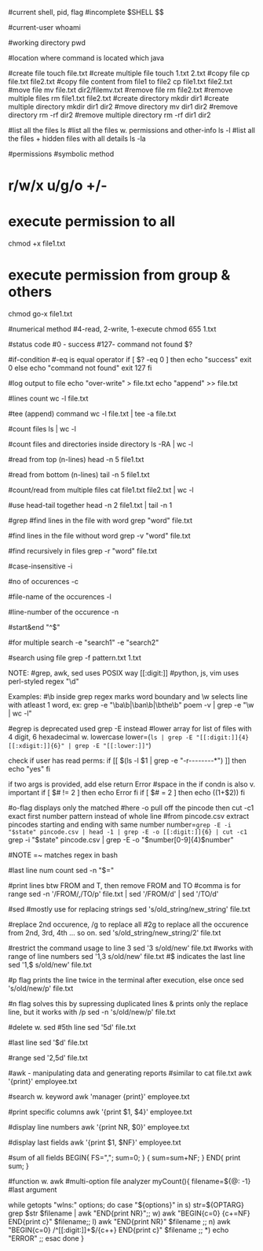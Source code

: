 #current shell, pid, flag
#incomplete
$SHELL
$$

#current-user
whoami

#working directory
pwd

#location where command is located
which java

#create file
touch file.txt
#create multiple file
touch 1.txt 2.txt
#copy file
cp file.txt file2.txt
#copy file content from file1 to file2
cp file1.txt file2.txt
#move file
mv file.txt dir2/filemv.txt
#remove file
rm file2.txt
#remove multiple files
rm file1.txt file2.txt
#create directory
mkdir dir1
#create multiple directory
mkdir dir1 dir2
#move directory
mv dir1 dir2
#remove directory
rm -rf dir2
#remove multiple directory
rm -rf dir1 dir2

#list all the files
ls
#list all the files w. permissions and other-info
ls -l
#list all the files + hidden files with all details
ls -la

#permissions
#symbolic method
# r/w/x u/g/o +/-
# execute permission to all
chmod +x file1.txt
# execute permission from group & others
chmod go-x file1.txt

#numerical method
#4-read, 2-write, 1-execute
chmod 655 1.txt

#status code
#0 - success #127- command not found
$?

#if-condition
#-eq is equal operator
if [ $? -eq 0 ]
then
 echo "success"
 exit 0
else
 echo "command not found"
 exit 127
fi

#log output to file
echo "over-write" > file.txt
echo "append" >> file.txt

#lines count
wc -l file.txt

#tee (append) command
wc -l file.txt | tee -a file.txt

#count files
ls | wc -l

#count files and directories inside directory
ls -RA | wc -l

#read from top (n-lines)
head -n 5 file1.txt

#read from bottom (n-lines)
tail -n 5 file1.txt

#count/read from multiple files
cat file1.txt file2.txt | wc -l

#use head-tail together
head -n 2 file1.txt | tail -n 1

#grep
#find lines in the file with word
grep "word" file.txt

#find lines in the file without word
grep -v "word" file.txt

#find recursively in files
grep -r "word" file.txt

#case-insensitive
-i

#no of occurences
-c

#file-name of the occurences
-l

#line-number of the occurence
-n

#start&end
"^$"

#for multiple search
-e "search1" -e "search2"

#search using file
grep -f pattern.txt 1.txt

NOTE: 
#grep, awk, sed uses POSIX way [[:digit:]]
#python, js, vim uses perl-styled regex "\d"

Examples:
#\b inside grep regex marks word boundary and \w selects line with atleast 1 word, ex:
grep -e "\ba\b|\ban\b|\bthe\b" poem -v | grep -e "\w | wc -l"

#egrep is deprecated used grep -E instead
#lower array for list of files with 4 digit, 6 hexadecimal w. lowercase
lower=(`ls | grep -E "[[:digit:]]{4}[[:xdigit:]]{6}" | grep -E "[[:lower:]]"`)

check if user has read perms:
if [[ $(ls -l $1 | grep -e "-r--------*") ]]
then
 echo "yes"
fi

if two args is provided, add else return Error
#space in the if condn is also v. important
if [ $# != 2 ]
then
 echo Error
fi
if [ $# = 2 ]
then
 echo $(($1+$2))
fi

#o-flag displays only the matched 
#here -o pull off the pincode then cut -c1 exact first number
pattern instead of whole line
#from pincode.csv extract pincodes starting and ending with same number
number=`grep -E -i "$state" pincode.csv | head -1 | grep -E -o [[:digit:]]{6} | cut -c1`
grep -i "$state" pincode.csv | grep -E -o "$number[0-9]{4}$number"

#NOTE
=~ matches regex in bash

#last line num count
sed -n "\$="

#print lines btw FROM and T, then remove FROM and TO
#comma is for range
sed -n '/FROM/,/TO/p' file.txt | sed '/FROM/d' | sed '/TO/d'

#sed
#mostly use for replacing strings
sed 's/old_string/new_string' file.txt

#replace 2nd occurence, /g to replace all
#2g to replace all the occurence from 2nd, 3rd, 4th ... so on.
sed 's/old_string/new_string/2' file.txt

#restrict the command usage to line 3
sed '3 s/old/new' file.txt
#works with range of line numbers
sed '1,3 s/old/new' file.txt
#$ indicates the last line
sed '1,$ s/old/new' file.txt

#p flag prints the line twice in the terminal after execution, else once
sed 's/old/new/p' file.txt

#n flag solves this by supressing duplicated lines & prints only the replace line, but it works with /p
sed -n 's/old/new/p' file.txt

#delete w. sed
#5th line
sed '5d' file.txt

#last line
sed '$d' file.txt

#range
sed '2,5d' file.txt

#awk - manipulating data and generating reports
#similar to cat file.txt
awk '{print}' employee.txt

#search w. keyword
awk 'manager {print}' employee.txt

#print specific columns
awk '{print $1, $4}' employee.txt

#display line numbers
awk '{print NR, $0}' employee.txt

#display last fields
awk '{print $1, $NF}' employee.txt

#sum of all fields
BEGIN{
FS=",";
sum=0;
}
{
sum=sum+NF;
}
END{
print sum;
}

#function w. awk
#multi-option file analyzer
myCount(){
filename=${@: -1} #last argument

while getopts "wlns:" options; do
    case "${options}" in
        s)
            str=${OPTARG}
            grep $str $filename | awk "END{print NR}";;
        w)
            awk "BEGIN{c=0} {c+=NF} END{print c}" $filename;;
        l)
            awk "END{print NR}" $filename ;;
        n)
            awk "BEGIN{c=0} /^[[:digit:]]+\$/{c++} END{print c}" $filename ;;
        *)
            echo "ERROR" ;;
    esac
done
}